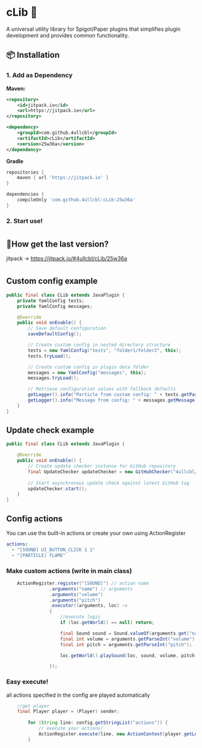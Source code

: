 # cLib 🧩

A universal utility library for Spigot/Paper plugins that simplifies plugin development and provides common functionality.

## 📦 Installation

### 1. Add as Dependency

**Maven:**
```xml
<repository>
    <id>jitpack.io</id>
    <url>https://jitpack.io</url>
</repository>

<dependency>
    <groupId>com.github.4ullcbl</groupId>
    <artifactId>cLib</artifactId>
    <version>25w36a</version>
</dependency>
```

**Gradle**
```gradle
repositories {
    maven { url 'https://jitpack.io' }
}

dependencies {
    compileOnly 'com.github.4ullcbl:cLib:25w36a'
}
```
### 2. Start use!

#

## 🔎How get the last version?
jitpack -> https://jitpack.io/#4ullcbl/cLib/25w36a

#

## Custom config example

```java
public final class CLib extends JavaPlugin {
    private YamlConfig tests;
    private YamlConfig messages;

    @Override
    public void onEnable() {
        // Save default configuration
        saveDefaultConfig();

        // Create custom config in nested directory structure
        tests = new YamlConfig("tests", "folder1/folder2", this);
        tests.tryLoad();

        // Create custom config in plugin data folder
        messages = new YamlConfig("messages", this);
        messages.tryLoad();

        // Retrieve configuration values with fallback defaults
        getLogger().info("Particle from custom config: " + tests.getParticle("particle"));
        getLogger().info("Message from config: " + messages.getMessage("hi_message", "default message"));
    }
}
```

## Update check example

```java
public final class CLib extends JavaPlugin {

    @Override
    public void onEnable() {
        // Create update checker instance for GitHub repository
        final UpdateChecker updateChecker = new GitHubChecker("4ullcbl/cLib", this);
        
        // Start asynchronous update check against latest GitHub tag
        updateChecker.start();
    }
}
```

## Config actions
You can use the built-in actions or create your own using ActionRegister
```yaml
actions:
  - "[SOUND] UI_BUTTON_CLICK 1 1"
  - "[PARTICLE] FLAME"
```

### Make custom actions (write in main class)

```java
    ActionRegister.register("[SOUND]") // action name
                .arguments("name") // arguments
                .arguments("volume")
                .arguments("pitch")
                .executor((arguments, loc) ->
                {
                    //execute logic
                    if (loc.getWorld() == null) return;

                    final Sound sound = Sound.valueOf(arguments.get("name"));
                    final int volume = arguments.getParseInt("volume");
                    final int pitch = arguments.getParseInt("pitch");

                    loc.getWorld().playSound(loc, sound, volume, pitch);

                });
```

### Easy execute!
all actions specified in the config are played automatically
```java
    //get player
    final Player player = (Player) sender;
        
        for (String line: config.getStringList("actions")) {
            // execute your actions! 
            ActionRegister.execute(line, new ActionContext(player.getLocation()));
        }
```
